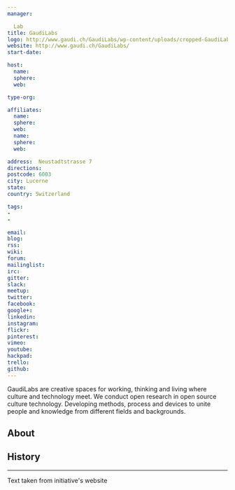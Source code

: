 ```yaml
---
manager:

  Lab
title: GaudiLabs
logo: http://www.gaudi.ch/GaudiLabs/wp-content/uploads/cropped-GaudiLabs2.png
website: http://www.gaudi.ch/GaudiLabs/
start-date:

host:
  name:
  sphere:
  web:

type-org:

affiliates:
  name:
  sphere:
  web:
  name:
  sphere:
  web:

address:  Neustadtstrasse 7
directions:
postcode: 6003
city: Lucerne
state:
country: Switzerland

tags:
-
-

email:
blog:
rss:
wiki:
forum:
mailinglist:
irc:
gitter:
slack:
meetup:
twitter:
facebook:
google+:
linkedin:
instagram:
flickr:
pinterest:
vimeo:
youtube:
hackpad:
trello:
github:
---
```

GaudiLabs are creative spaces for working, thinking and living where culture and technology meet. We conduct open research in open source culture technology. Developing methods, process and devices to unite people and knowledge from different fields and backgrounds.

## About

## History

---
Text taken from initiative's website
